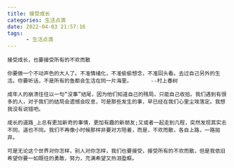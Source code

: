 ```yaml
---
title: 接受成长
categories: 生活点滴
date: 2022-04-03 21:57:16
tags:  
      - 生活点滴
---
```

    接受成长，也要接受所有的不欢而散  

    你要做一个不动声色的大人了。不准情绪化，不准偷偷想念，不准回头看。去过自己另外的生活。你要听话，不是所有的鱼都会生活在同一片海里。      --村上春树   

    成年人的崩溃往往以一句“没事”结尾，因为他们知道自己的残局，只能自己收拾。我们遇到有很多的人，对于我们的结局会遗憾会叹息，可是那些发生的事，早已经在我们心里尘埃落定。我想我没有说错吧。  

    成长的道路_上总有更加新奇的事情，更加有趣的新朋友;又或者一起走到几程，突然发现其实志不同，道也不同。我们不再像小时候那样非要对方陪着，而是，不欢而散，各自上路，一路拋弃。  

    可是无论这个世界对你怎样，别人对你怎样，我们也要接受，接受所有的不欢而散，但是我依旧希望你要一如既往的勇敢，努力，充满希望又热泪盈眶。    